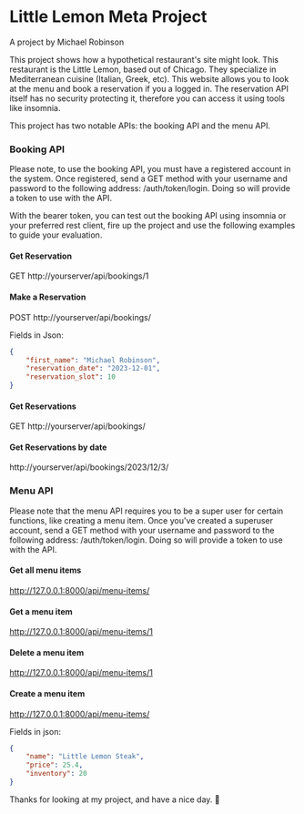 # Little Lemon Meta Project

A project by Michael Robinson

This project shows how a hypothetical restaurant's site might look. This restaurant is the Little Lemon, based out of Chicago. They specialize in Mediterranean cuisine (Italian, Greek, etc). This website allows you to look at the menu and book a reservation if you a logged in. The reservation API itself has no security protecting it, therefore you can access it using tools like insomnia. 

This project has two notable APIs: the booking API and the menu API. 

### Booking API

Please note, to use the booking API, you must have a registered account in the system. Once registered, send a GET method with your username and password to the following address: /auth/token/login. Doing so will provide a token to use with the API. 

With the bearer token, you can test out the booking API using insomnia or your preferred rest client, fire up the project and use the following examples to guide your evaluation.

#### Get Reservation

GET http://yourserver/api/bookings/1

#### Make a Reservation

POST http://yourserver/api/bookings/

Fields in Json:

```json
{
	"first_name": "Michael Robinson",
	"reservation_date": "2023-12-01",
	"reservation_slot": 10
}
```

#### Get Reservations

GET http://yourserver/api/bookings/

#### Get Reservations by date

http://yourserver/api/bookings/2023/12/3/

### Menu API

Please note that the menu API requires you to be a super user for certain functions, like creating a menu item. Once you've created a superuser account, send a GET method with your username and password to the following address: /auth/token/login. Doing so will provide a token to use with the API.

#### Get all menu items

http://127.0.0.1:8000/api/menu-items/

#### Get a menu item

http://127.0.0.1:8000/api/menu-items/1

#### Delete a menu item

http://127.0.0.1:8000/api/menu-items/1

#### Create a menu item

http://127.0.0.1:8000/api/menu-items/

Fields in json:

```json
{
	"name": "Little Lemon Steak",
	"price": 25.4,
	"inventory": 20
}


```

Thanks for looking at my project, and have a nice day. 🤗


